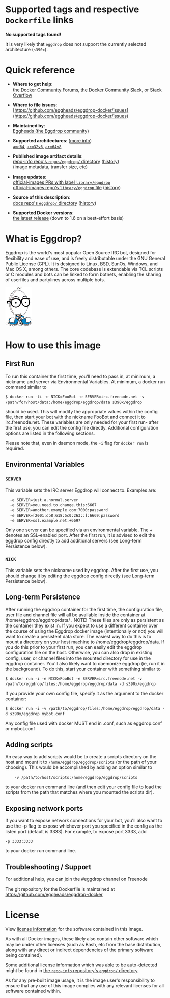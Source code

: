 <!--

********************************************************************************

WARNING:

    DO NOT EDIT "eggdrop/README.md"

    IT IS AUTO-GENERATED

    (from the other files in "eggdrop/" combined with a set of templates)

********************************************************************************

-->

# Supported tags and respective `Dockerfile` links

**No supported tags found!**

It is very likely that `eggdrop` does not support the currently selected architecture (`s390x`).

# Quick reference

-	**Where to get help**:  
	[the Docker Community Forums](https://forums.docker.com/), [the Docker Community Slack](https://blog.docker.com/2016/11/introducing-docker-community-directory-docker-community-slack/), or [Stack Overflow](https://stackoverflow.com/search?tab=newest&q=docker)

-	**Where to file issues**:  
	[https://github.com/eggheads/eggdrop-docker/issues](https://github.com/eggheads/eggdrop-docker/issues)

-	**Maintained by**:  
	[Eggheads (the Eggdrop community)](https://github.com/eggheads/eggdrop-docker)

-	**Supported architectures**: ([more info](https://github.com/docker-library/official-images#architectures-other-than-amd64))  
	[`amd64`](https://hub.docker.com/r/amd64/eggdrop/), [`arm32v6`](https://hub.docker.com/r/arm32v6/eggdrop/), [`arm64v8`](https://hub.docker.com/r/arm64v8/eggdrop/)

-	**Published image artifact details**:  
	[repo-info repo's `repos/eggdrop/` directory](https://github.com/docker-library/repo-info/blob/master/repos/eggdrop) ([history](https://github.com/docker-library/repo-info/commits/master/repos/eggdrop))  
	(image metadata, transfer size, etc)

-	**Image updates**:  
	[official-images PRs with label `library/eggdrop`](https://github.com/docker-library/official-images/pulls?q=label%3Alibrary%2Feggdrop)  
	[official-images repo's `library/eggdrop` file](https://github.com/docker-library/official-images/blob/master/library/eggdrop) ([history](https://github.com/docker-library/official-images/commits/master/library/eggdrop))

-	**Source of this description**:  
	[docs repo's `eggdrop/` directory](https://github.com/docker-library/docs/tree/master/eggdrop) ([history](https://github.com/docker-library/docs/commits/master/eggdrop))

-	**Supported Docker versions**:  
	[the latest release](https://github.com/docker/docker-ce/releases/latest) (down to 1.6 on a best-effort basis)

# What is Eggdrop?

Eggdrop is the world's most popular Open Source IRC bot, designed for flexibility and ease of use, and is freely distributable under the GNU General Public License (GPL). It is designed to Linux, BSD, SunOs, Windows, and Mac OS X, among others. The core codebase is extendable via TCL scripts or C modules and bots can be linked to form botnets, enabling the sharing of userfiles and partylines across multiple bots.

![logo](https://raw.githubusercontent.com/docker-library/docs/c100057041a160e73a879916f2d88762cc7a01ec/eggdrop/logo.png)

# How to use this image

## First Run

To run this container the first time, you'll need to pass in, at minimum, a nickname and server via Environmental Variables. At minimum, a docker run command similar to

```console
$ docker run -ti -e NICK=FooBot -e SERVER=irc.freenode.net -v /path/for/host/data:/home/eggdrop/eggdrop/data s390x/eggdrop
```

should be used. This will modify the appropriate values within the config file, then start your bot with the nickname FooBot and connect it to irc.freenode.net. These variables are only needed for your first run- after the first use, you can edit the config file directly. Additional configuration options are listed in the following sections.

Please note that, even in daemon mode, the `-i` flag for `docker run` is required.

## Environmental Variables

### `SERVER`

This variable sets the IRC server Eggdrop will connect to. Examples are:

```console
  -e SERVER=just.a.normal.server
  -e SERVER=you.need.to.change.this:6667
  -e SERVER=another.example.com:7000:password
  -e SERVER=[2001:db8:618:5c0:263::]:6669:password
  -e SERVER=ssl.example.net:+6697
```

Only one server can be specified via an environmental variable. The + denotes an SSL-enabled port. After the first run, it is advised to edit the eggdrop config directly to add additional servers (see Long-term Persistence below).

### `NICK`

This variable sets the nickname used by eggdrop. After the first use, you should change it by editing the eggdrop config directly (see Long-term Persistence below).

## Long-term Persistence

After running the eggdrop container for the first time, the configuration file, user file and channel file will all be available inside the container at /home/eggdrop/eggdrop/data/ . NOTE! These files are only as persistent as the container they exist in. If you expect to use a different container over the course of using the Eggdrop docker image (intentionally or not) you will want to create a persistent data store. The easiest way to do this is to mount a directory on your host machine to /home/eggdrop/eggdrop/data. If you do this prior to your first run, you can easily edit the eggdrop configuration file on the host. Otherwise, you can also drop in existing config, user, or channel files into the mounted directory for use in the eggdrop container. You'll also likely want to daemonize eggdrop (ie, run it in the background). To do this, start your container with something similar to

```console
$ docker run -i -e NICK=FooBot -e SERVER=irc.freenode.net -v /path/to/eggdrop/files:/home/eggdrop/eggdrop/data -d s390x/eggdrop
```

If you provide your own config file, specify it as the argument to the docker container:

```console
$ docker run -i -v /path/to/eggdrop/files:/home/eggdrop/eggdrop/data -d s390x/eggdrop mybot.conf
```

Any config file used with docker MUST end in .conf, such as eggdrop.conf or mybot.conf

## Adding scripts

An easy way to add scripts would be to create a scripts directory on the host and mount it to `/home/eggdrop/eggdrop/scripts` (or the path of your choosing). This would be accomplished by adding an option similar to

```console
	-v /path/to/host/scripts:/home/eggdrop/eggdrop/scripts
```

to your docker run command line (and then edit your config file to load the scripts from the path that matches where you mounted the scripts dir).

## Exposing network ports

If you want to expose network connections for your bot, you'll also want to use the -p flag to expose whichever port you specified in the config as the listen port (default is 3333). For example, to expose port 3333, add

	-p 3333:3333

to your docker run command line.

## Troubleshooting / Support

For additional help, you can join the #eggdrop channel on Freenode

The git repository for the Dockerfile is maintained at https://github.com/eggheads/eggdrop-docker

# License

View [license information](https://www.gnu.org/licenses/gpl-3.0.en.html) for the software contained in this image.

As with all Docker images, these likely also contain other software which may be under other licenses (such as Bash, etc from the base distribution, along with any direct or indirect dependencies of the primary software being contained).

Some additional license information which was able to be auto-detected might be found in [the `repo-info` repository's `eggdrop/` directory](https://github.com/docker-library/repo-info/tree/master/repos/eggdrop).

As for any pre-built image usage, it is the image user's responsibility to ensure that any use of this image complies with any relevant licenses for all software contained within.
